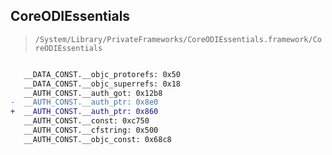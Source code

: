 ## CoreODIEssentials

> `/System/Library/PrivateFrameworks/CoreODIEssentials.framework/CoreODIEssentials`

```diff

   __DATA_CONST.__objc_protorefs: 0x50
   __DATA_CONST.__objc_superrefs: 0x18
   __AUTH_CONST.__auth_got: 0x12b8
-  __AUTH_CONST.__auth_ptr: 0x8e0
+  __AUTH_CONST.__auth_ptr: 0x860
   __AUTH_CONST.__const: 0xc750
   __AUTH_CONST.__cfstring: 0x500
   __AUTH_CONST.__objc_const: 0x68c8

```
